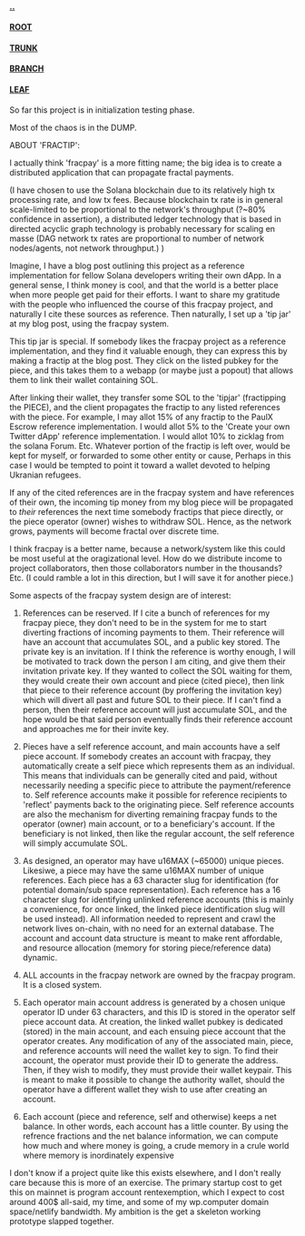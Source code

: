 #### [..](https://github.com/blairmunroakusaBRANCH/blockchain.solana)
#### [ROOT](https://github.com/blairmunroakusa)
#### [TRUNK](https://github.com/blairmunroakusaTRUNK)
#### [BRANCH](https://github.com/blairmunroakusaBRANCH)
#### [LEAF](https://github.com/blairmunroakusaLEAF)

So far this project is in initialization testing phase.

Most of the chaos is in the DUMP.

ABOUT 'FRACTIP':

I actually think 'fracpay' is a more fitting name; the big idea is to create a distributed application that can propagate fractal payments.

(I have chosen to use the Solana blockchain due to its relatively high tx processing rate, and low tx fees. Because blockchain tx rate is in general scale-limited to be proportional to the network's throughput (?~80% confidence in assertion), a distributed ledger technology that is based in directed acyclic graph technology is probably necessary for scaling en masse (DAG network tx rates are proportional to number of network nodes/agents, not network throughput.) )

Imagine, I have a blog post outlining this project as a reference implementation for fellow Solana developers writing their own dApp. In a general sense, I think money is cool, and that the world is a better place when more people get paid for their efforts. I want to share my gratitude with the people who influenced the course of this fracpay project, and naturally I cite these sources as reference. Then naturally, I set up a 'tip jar' at my blog post, using the fracpay system.

This tip jar is special. If somebody likes the fracpay project as a reference implementation, and they find it valuable enough, they can express this by making a fractip at the blog post. They click on the listed pubkey for the piece, and this takes them to a webapp (or maybe just a popout) that allows them to link their wallet containing SOL.

After linking their wallet, they transfer some SOL to the 'tipjar' (fractipping the PIECE), and the client propagates the fractip to any listed references with the piece. For example, I may allot 15% of any fractip to the PaulX Escrow reference implementation. I would allot 5% to the 'Create your own Twitter dApp' reference implementation. I would allot 10% to zicklag from the solana Forum. Etc. Whatever portion of the fractip is left over, would be kept for myself, or forwarded to some other entity or cause, Perhaps in this case I would be tempted to point it toward a wallet devoted to helping Ukranian refugees.

If any of the cited references are in the fracpay system and have references of their own, the incoming tip money from my blog piece will be propagated to _their_ references the next time somebody fractips that piece directly, or the piece operator (owner) wishes to withdraw SOL. Hence, as the network grows, payments will become fractal over discrete time.

I think fracpay is a better name, because a network/system like this could be most useful at the oragizational level. How do we distribute income to project collaborators, then those collaborators number in the thousands? Etc. (I could ramble a lot in this direction, but I will save it for another piece.)

Some aspects of the fracpay system design are of interest:

1. References can be reserved. If I cite a bunch of references for my fracpay piece, they don't need to be in the system for me to start diverting fractions of incoming payments to them. Their reference will have an account that accumulates SOL, and a public key stored. The private key is an invitation. If I think the reference is worthy enough, I will be motivated to track down the person I am citing, and give them their invitation private key. If they wanted to collect the SOL waiting for them, they would create their own account and piece (cited piece), then link that piece to their reference account (by proffering the invitation key) which will divert all past and future SOL to their piece. If I can't find a person, then their reference account will just accumulate SOL, and the hope would be that said person eventually finds their reference account and approaches me for their invite key.

2. Pieces have a self reference account, and main accounts have a self piece account. If somebody creates an account with fracpay, they automatically create a self piece which represents them as an individual. This means that individuals can be generally cited and paid, without necessarily needing a specific piece to attribute the payment/reference to. Self reference accounts make it possible for reference recipients to 'reflect' payments back to the originating piece. Self reference accounts are also the mechanism for diverting remaining fracpay funds to the operator (owner) main account, or to a beneficiary's account. If the beneficiary is not linked, then like the regular account, the self reference will simply accumulate SOL.

3. As designed, an operator may have u16MAX (~65000) unique pieces. Likesiwe, a piece may have the same u16MAX number of unique references. Each piece has a 63 character slug for identification (for potential domain/sub space representation). Each reference has a 16 character slug for identifying unlinked reference accounts (this is mainly a convenience, for once linked, the linked piece identification slug will be used instead). All information needed to represent and crawl the network lives on-chain, with no need for an external database. The account and account data structure is meant to make rent affordable, and resource allocation (memory for storing piece/reference data) dynamic.

4. ALL accounts in the fracpay network are owned by the fracpay program. It is a closed system.

5. Each operator main account address is generated by a chosen unique operator ID under 63 characters, and this ID is stored in the operator self piece account data. At creation, the linked wallet pubkey is dedicated (stored) in the main account, and each ensuing piece account that the operator creates. Any modification of any of the associated main, piece, and reference accounts will need the wallet key to sign. To find their account, the operator must provide their ID to generate the address. Then, if they wish to modify, they must provide their wallet keypair. This is meant to make it possible to change the authority wallet, should the operator have a different wallet they wish to use after creating an account.

6. Each account (piece and reference, self and otherwise) keeps a net balance. In other words, each account has a little counter. By using the refrence fractions and the net balance information, we can compute how much and where money is going, a crude memory in a crule world where memory is inordinately expensive

I don't know if a project quite like this exists elsewhere, and I don't really care because this is more of an exercise. The primary startup cost to get this on mainnet is program account rentexemption, which I expect to cost around 400$ all-said, my time, and some of my wp.computer domain space/netlify bandwidth. My ambition is the get a skeleton working prototype slapped together.

